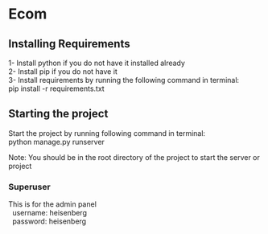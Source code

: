# Ecom
## Installing Requirements
1- Install python if you do not have it installed already  
2- Install pip if you do not have it  
3- Install requirements by running the following command in terminal:  
        pip install -r requirements.txt  

## Starting the project
Start the project by running following command in terminal:  
        python manage.py runserver  
    
Note: You should be in the root directory of the project to start the server or project  

### Superuser
This is for the admin panel  
&nbsp; username: heisenberg  
&nbsp; password: heisenberg
